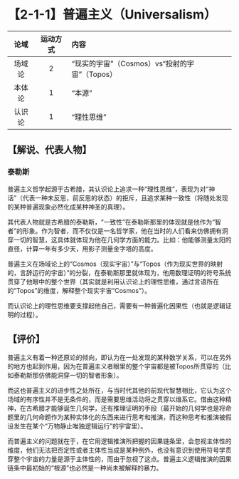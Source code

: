 # 【2-1-1】普遍主义（Universalism）

|  论域  | 运动方式 | 内容                                          |
| :----: | :------: | :-------------------------------------------- |
| 场域论 |    2     | “现实的宇宙”（Cosmos）vs“投射的宇宙”（Topos） |
| 本体论 |    1     | “本源”                                        |
| 认识论 |    1     | “理性思维”                                    |

## 【解说、代表人物】

### 泰勒斯

普遍主义哲学起源于古希腊，其认识论上追求一种“理性思维”，表现为对“神话”（代表一种未反思，前反思的状态）的拒斥，且追求某种一致性（将随处发现的某种普遍现象必然化成某种神圣的真理）。

其代表人物就是古希腊的泰勒斯，“一致性”在泰勒斯那里的体现就是他作为“智者”的形象。作为智者，而不仅仅是一名哲学家，他在当时的人们看来仿佛拥有洞穿一切的智慧，这具体就体现为他在几何学方面的能力。比如：他能够测量太阳的直径，计算一年有多少天，用影子测量金字塔的高度。

普遍主义在场域论上的“Cosmos（现实宇宙）”与“Topos（作为现实世界的映射的，言辞运行的宇宙）”的分裂，在泰勒斯那里就体现为，他用数理证明的符号系统贯穿了他眼中的整个世界（其实就是利用认识论上的理性思维，通过言语所在的“Topos”的维度，解释整个现实宇宙“Cosmos”）。

而认识论上的理性思维要支撑起他自己，需要有一种普遍化因果性（也就是逻辑证明的过程）。

## 【评价】

普遍主义有着一种还原论的倾向，即认为在一处发现的某种数学关系，可以在另外的地方也起到作用，因为在普遍主义者眼里的整个宇宙都是被Topos所贯穿的（比如泰勒斯那仿佛能洞穿一切的智者形象）。

而这也普遍主义的进步性之处所在，与当时代其他的前现代智慧相比，它认为这个场域的有序性并不是无条件的，而是需要思维活动将之贯穿以维系它。借由这种精神，在古希腊才能够诞生几何学，还有推理证明的手段（最开始的几何学也是将命题里的几何命题作为某种实体化的东西来进行思考和推演，而这种思考和推演被假设发生在某个“万物静止唯独逻辑运行”的宇宙里）。

而普遍主义的问题就在于，在它用逻辑推演所把握的因果链条里，会忽视主体性的维度，他们无法把否定性或者主体性当成是某种例外，也没有意识到使用符号学贯穿整个宇宙的力量是源于主体性的，而由于忽视了这点。普遍主义逻辑推演的因果链条中最初始的“根源”也必然是一种尚未被解释的暴力。
